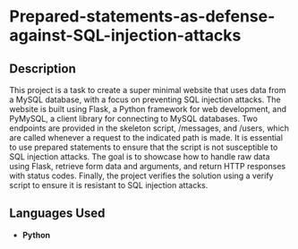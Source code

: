 
<h1>Prepared-statements-as-defense-against-SQL-injection-attacks</h1>


<h2>Description</h2>

This project is a task to create a super minimal website that uses data from a MySQL database, with a focus on preventing SQL injection attacks. The website is built using Flask, a Python framework for web development, and PyMySQL, a client library for connecting to MySQL databases. Two endpoints are provided in the skeleton script, /messages, and /users, which are called whenever a request to the indicated path is made. It is essential to use prepared statements to ensure that the script is not susceptible to SQL injection attacks. The goal is to showcase how to handle raw data using Flask, retrieve form data and arguments, and return HTTP responses with status codes. Finally, the project verifies the solution using a verify script to ensure it is resistant to SQL injection attacks.

<h2>Languages Used</h2>

- <b>Python </b> 

<!--
 ```diff
- text in red
+ text in green
! text in orange
# text in gray
@@ text in purple (and bold)@@
```
--!>
